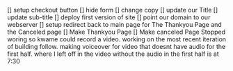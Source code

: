 [] setup checkout button
[] hide form
[] change copy
[] update our Title 
[] update sub-title
[] deploy first version of site
[] point our domain to our webserver
[] setup redirect back to main page for The Thankyou Page and the Canceled page
[] Make Thankyou Page
[] Make canceled Page
Stopped woring so kwame could record a video. working on the most recent iteration of  building follow. making voiceover for video that doesnt have audio for the first half.  where I left off in the video without the audio in the first half is at 7:30
